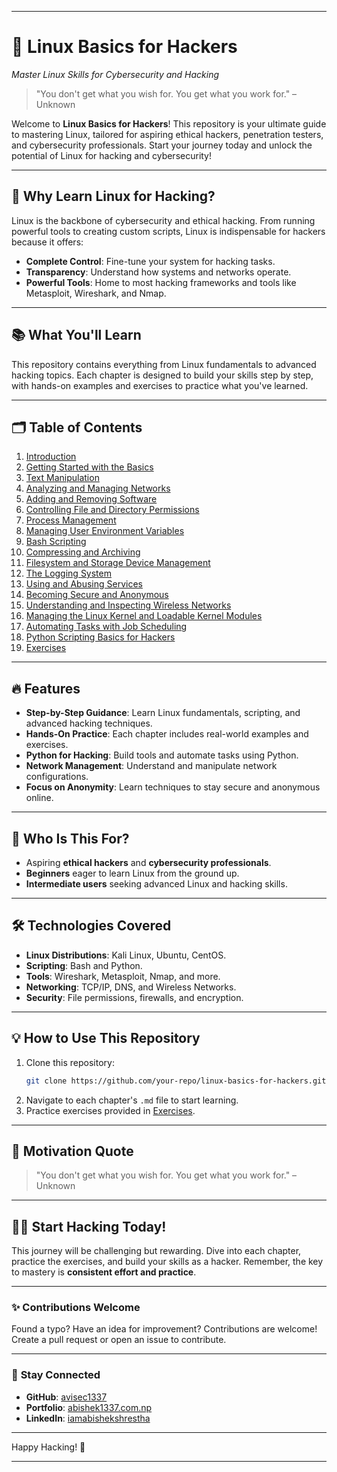
---

# 🐧 **Linux Basics for Hackers**  
*Master Linux Skills for Cybersecurity and Hacking*

> "You don't get what you wish for. You get what you work for." – Unknown  

Welcome to **Linux Basics for Hackers**! This repository is your ultimate guide to mastering Linux, tailored for aspiring ethical hackers, penetration testers, and cybersecurity professionals. Start your journey today and unlock the potential of Linux for hacking and cybersecurity!

---

## 🚀 **Why Learn Linux for Hacking?**

Linux is the backbone of cybersecurity and ethical hacking. From running powerful tools to creating custom scripts, Linux is indispensable for hackers because it offers:
- **Complete Control**: Fine-tune your system for hacking tasks.
- **Transparency**: Understand how systems and networks operate.
- **Powerful Tools**: Home to most hacking frameworks and tools like Metasploit, Wireshark, and Nmap.

---

## 📚 **What You'll Learn**

This repository contains everything from Linux fundamentals to advanced hacking topics. Each chapter is designed to build your skills step by step, with hands-on examples and exercises to practice what you've learned.

---

## 🗂️ **Table of Contents**

1. [Introduction](chapter-1-introduction.md)
2. [Getting Started with the Basics](chapter-2-getting-started-with-the-basics.md)
3. [Text Manipulation](chapter-3-text-manipulation.md)
4. [Analyzing and Managing Networks](chapter-4-analyzing-and-managing-networks.md)
5. [Adding and Removing Software](chapter-5-adding-and-removing-software.md)
6. [Controlling File and Directory Permissions](chapter-6-controlling-file-and-directory-permissions.md)
7. [Process Management](chapter-7-process-management.md)
8. [Managing User Environment Variables](chapter-8-managing-user-environment-variables.md)
9. [Bash Scripting](chapter-9-bash-scripting.md)
10. [Compressing and Archiving](chapter-10-compressing-and-archiving.md)
11. [Filesystem and Storage Device Management](chapter-11-filesystem-and-storage-device-management.md)
12. [The Logging System](chapter-12-the-logging-system.md)
13. [Using and Abusing Services](chapter-13-using-and-abusing-services.md)
14. [Becoming Secure and Anonymous](chapter-14-becoming-secure-and-anonymous.md)
15. [Understanding and Inspecting Wireless Networks](chapter-15-understanding-and-inspecting-wireless-networks.md)
16. [Managing the Linux Kernel and Loadable Kernel Modules](chapter-16-managing-the-linux-kernel-and-loadable-kernel-modules.md)
17. [Automating Tasks with Job Scheduling](chapter-17-automating-tasks-with-job-scheduling.md)
18. [Python Scripting Basics for Hackers](chapter-18-python-scripting-basics-for-hackers.md)
19. [Exercises](chapter-19-exercises.md)

---

## 🔥 **Features**

- **Step-by-Step Guidance**: Learn Linux fundamentals, scripting, and advanced hacking techniques.
- **Hands-On Practice**: Each chapter includes real-world examples and exercises.
- **Python for Hacking**: Build tools and automate tasks using Python.
- **Network Management**: Understand and manipulate network configurations.
- **Focus on Anonymity**: Learn techniques to stay secure and anonymous online.

---

## 📌 **Who Is This For?**

- Aspiring **ethical hackers** and **cybersecurity professionals**.
- **Beginners** eager to learn Linux from the ground up.
- **Intermediate users** seeking advanced Linux and hacking skills.

---

## 🛠️ **Technologies Covered**

- **Linux Distributions**: Kali Linux, Ubuntu, CentOS.
- **Scripting**: Bash and Python.
- **Tools**: Wireshark, Metasploit, Nmap, and more.
- **Networking**: TCP/IP, DNS, and Wireless Networks.
- **Security**: File permissions, firewalls, and encryption.

---

## 💡 **How to Use This Repository**

1. Clone this repository:
   ```bash
   git clone https://github.com/your-repo/linux-basics-for-hackers.git
   ```
2. Navigate to each chapter's `.md` file to start learning.
3. Practice exercises provided in [Exercises](chapter-19-exercises.md).

---

## 🌟 **Motivation Quote**

> "You don't get what you wish for. You get what you work for." – Unknown  

---

## 🧑‍💻 **Start Hacking Today!**

This journey will be challenging but rewarding. Dive into each chapter, practice the exercises, and build your skills as a hacker. Remember, the key to mastery is **consistent effort and practice**.

---

### ✨ **Contributions Welcome**

Found a typo? Have an idea for improvement? Contributions are welcome! Create a pull request or open an issue to contribute.

---

### 📧 **Stay Connected**

- **GitHub**: [avisec1337](https://github.com/avisec1337)
- **Portfolio**: [abishek1337.com.np](https://abishek1337.com.np/)
- **LinkedIn**: [iamabishekshrestha](https://www.linkedin.com/in/iamabishekshrestha/)

---

Happy Hacking! 🚀

--- 

